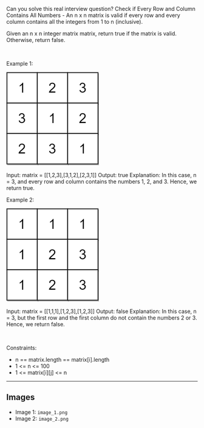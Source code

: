 Can you solve this real interview question? Check if Every Row and Column Contains All Numbers - An n x n matrix is valid if every row and every column contains all the integers from 1 to n (inclusive).

Given an n x n integer matrix matrix, return true if the matrix is valid. Otherwise, return false.

 

Example 1:

![Example 1](./image_1.png)


Input: matrix = [[1,2,3],[3,1,2],[2,3,1]]
Output: true
Explanation: In this case, n = 3, and every row and column contains the numbers 1, 2, and 3.
Hence, we return true.


Example 2:

![Example 2](./image_2.png)


Input: matrix = [[1,1,1],[1,2,3],[1,2,3]]
Output: false
Explanation: In this case, n = 3, but the first row and the first column do not contain the numbers 2 or 3.
Hence, we return false.


 

Constraints:

 * n == matrix.length == matrix[i].length
 * 1 <= n <= 100
 * 1 <= matrix[i][j] <= n

---

## Images

- Image 1: `image_1.png`
- Image 2: `image_2.png`
